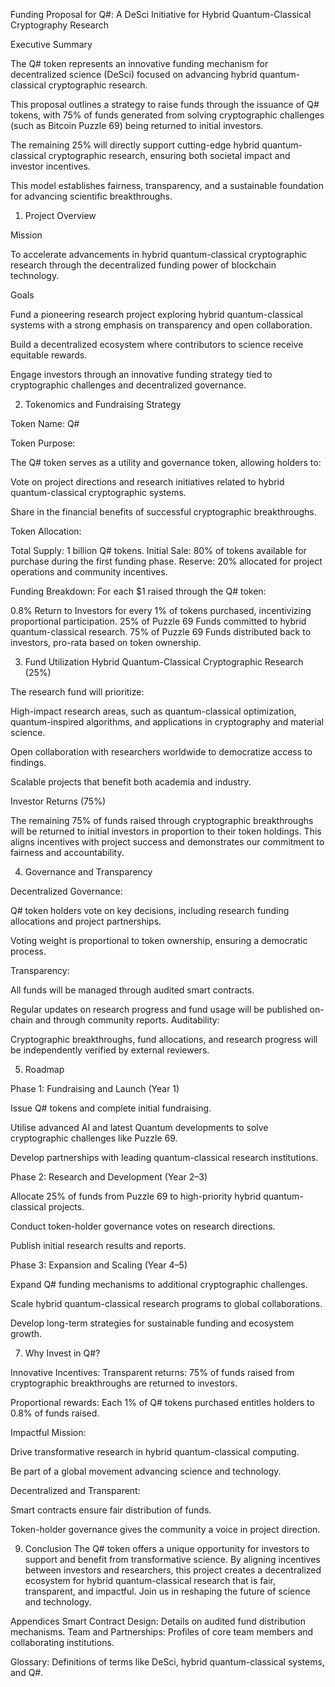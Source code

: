 

Funding Proposal for Q#: A DeSci Initiative for Hybrid Quantum-Classical Cryptography Research


Executive Summary

The Q# token represents an innovative funding mechanism for decentralized science (DeSci) focused on advancing hybrid quantum-classical  cryptographic research. 

This proposal outlines a strategy to raise funds through the issuance of Q# tokens, with 75% of funds generated from solving cryptographic challenges (such as Bitcoin Puzzle 69) being returned to initial investors.

The remaining 25% will directly support cutting-edge hybrid quantum-classical cryptographic research, ensuring both societal impact and investor incentives.

This model establishes fairness, transparency, and a sustainable foundation for advancing scientific breakthroughs.

1. Project Overview
   
Mission

To accelerate advancements in hybrid quantum-classical cryptographic research through the decentralized funding power of blockchain technology.

Goals

Fund a pioneering research project exploring hybrid quantum-classical systems with a strong emphasis on transparency and open collaboration.

Build a decentralized ecosystem where contributors to science receive equitable rewards.

Engage investors through an innovative funding strategy tied to cryptographic challenges and decentralized governance.

2. Tokenomics and Fundraising Strategy
   
Token Name: Q#

Token Purpose:

The Q# token serves as a utility and governance token, allowing holders to:

Vote on project directions and research initiatives related to hybrid quantum-classical cryptographic systems.

Share in the financial benefits of successful cryptographic breakthroughs.

Token Allocation:

Total Supply: 1 billion Q# tokens.
Initial Sale: 80% of tokens available for purchase during the first funding phase.
Reserve: 20% allocated for project operations and community incentives.

Funding Breakdown:
For each $1 raised through the Q# token:

0.8% Return to Investors for every 1% of tokens purchased, incentivizing proportional participation.
25% of Puzzle 69 Funds committed to hybrid quantum-classical research.
75% of Puzzle 69 Funds distributed back to investors, pro-rata based on token ownership.

3. Fund Utilization
Hybrid Quantum-Classical Cryptographic Research (25%)

The research fund will prioritize:

High-impact research areas, such as quantum-classical optimization, quantum-inspired algorithms, and applications in cryptography and material science.

Open collaboration with researchers worldwide to democratize access to findings.

Scalable projects that benefit both academia and industry.

Investor Returns (75%)

The remaining 75% of funds raised through cryptographic breakthroughs will be returned to initial investors in proportion to their token holdings. This aligns incentives with project success and demonstrates our commitment to fairness and accountability.

4. Governance and Transparency
   
Decentralized Governance:

Q# token holders vote on key decisions, including research funding allocations and project partnerships.

Voting weight is proportional to token ownership, ensuring a democratic process.

Transparency:

All funds will be managed through audited smart contracts.

Regular updates on research progress and fund usage will be published on-chain and through community reports.
Auditability:

Cryptographic breakthroughs, fund allocations, and research progress will be independently verified by external reviewers.

5. Roadmap
   
Phase 1: Fundraising and Launch (Year 1)

Issue Q# tokens and complete initial fundraising.

Utilise advanced AI and latest Quantum developments to solve cryptographic challenges like Puzzle 69.

Develop partnerships with leading quantum-classical research institutions.

Phase 2: Research and Development (Year 2–3)

Allocate 25% of funds from Puzzle 69 to high-priority hybrid quantum-classical projects.

Conduct token-holder governance votes on research directions.

Publish initial research results and reports.

Phase 3: Expansion and Scaling (Year 4–5)

Expand Q# funding mechanisms to additional cryptographic challenges.

Scale hybrid quantum-classical research programs to global collaborations.

Develop long-term strategies for sustainable funding and ecosystem growth.


7. Why Invest in Q#?
   
Innovative Incentives:
Transparent returns: 75% of funds raised from cryptographic breakthroughs are returned to investors.

Proportional rewards: Each 1% of Q# tokens purchased entitles holders to 0.8% of funds raised.

Impactful Mission:

Drive transformative research in hybrid quantum-classical computing.

Be part of a global movement advancing science and technology.

Decentralized and Transparent:

Smart contracts ensure fair distribution of funds.

Token-holder governance gives the community a voice in project direction.


9. Conclusion
The Q# token offers a unique opportunity for investors to support and benefit from transformative science. By aligning incentives between investors and researchers, this project creates a decentralized ecosystem for hybrid quantum-classical research that is fair, transparent, and impactful. Join us in reshaping the future of science and technology.

Appendices
Smart Contract Design: Details on audited fund distribution mechanisms.
Team and Partnerships: Profiles of core team members and collaborating institutions.

Glossary: Definitions of terms like DeSci, hybrid quantum-classical systems, and Q#.
